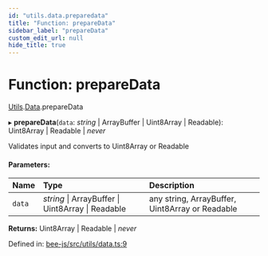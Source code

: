 ```yaml
---
id: "utils.data.preparedata"
title: "Function: prepareData"
sidebar_label: "prepareData"
custom_edit_url: null
hide_title: true
---
```


# Function: prepareData

[Utils](../modules/utils.md).[Data](../modules/utils.data.md).prepareData

▸ **prepareData**(`data`: *string* \| ArrayBuffer \| Uint8Array \| Readable): Uint8Array \| Readable \| *never*

Validates input and converts to Uint8Array or Readable

#### Parameters:

Name | Type | Description |
:------ | :------ | :------ |
`data` | *string* \| ArrayBuffer \| Uint8Array \| Readable | any string, ArrayBuffer, Uint8Array or Readable    |

**Returns:** Uint8Array \| Readable \| *never*

Defined in: [bee-js/src/utils/data.ts:9](https://github.com/ethersphere/bee-js/blob/9a547fe/src/utils/data.ts#L9)
